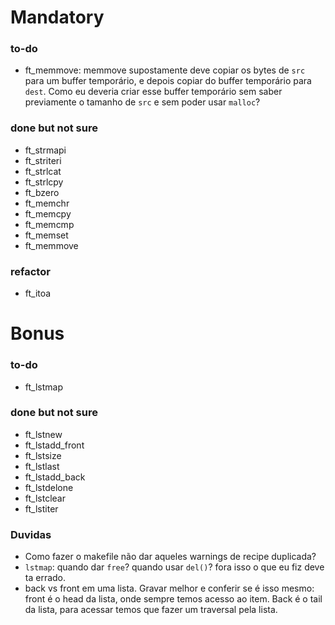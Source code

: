 # Mandatory
### to-do
- ft_memmove: memmove supostamente deve copiar os bytes de `src` para um buffer temporário, e depois copiar do buffer temporário para `dest`. Como eu deveria criar esse buffer temporário sem saber previamente o tamanho de `src` e sem poder usar `malloc`?

### done but not sure
- ft_strmapi
- ft_striteri
- ft_strlcat
- ft_strlcpy
- ft_bzero
- ft_memchr
- ft_memcpy
- ft_memcmp
- ft_memset
- ft_memmove

### refactor
- ft_itoa

# Bonus
### to-do
- ft_lstmap

### done but not sure
- ft_lstnew
- ft_lstadd_front
- ft_lstsize
- ft_lstlast
- ft_lstadd_back
- ft_lstdelone
- ft_lstclear
- ft_lstiter

### Duvidas
- Como fazer o makefile não dar aqueles warnings de recipe duplicada?
- `lstmap`: quando dar `free`? quando usar `del()`? fora isso o que eu fiz deve ta errado.
- back vs front em uma lista. Gravar melhor e conferir se é isso mesmo: front é o head da lista, onde sempre temos acesso ao item. Back é o tail da lista, para acessar temos que fazer um traversal pela lista.

